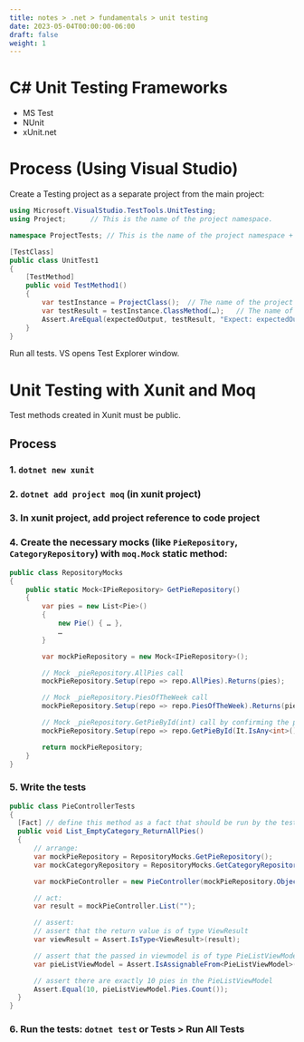 ```yaml
---
title: notes > .net > fundamentals > unit testing
date: 2023-05-04T00:00:00-06:00
draft: false
weight: 1
---
```


# C# Unit Testing Frameworks
- MS Test
- NUnit
- xUnit.net

# Process (Using Visual Studio)
Create a Testing project as a separate project from the main project:
```cs
using Microsoft.VisualStudio.TestTools.UnitTesting;
using Project;		// This is the name of the project namespace.

namespace ProjectTests;	// This is the name of the project namespace + "Tests".

[TestClass]
public class UnitTest1 
{	
	[TestMethod]
	public void TestMethod1() 
    {
		var testInstance = ProjectClass();	// The name of the project class you are testing.
		var testResult = testInstance.ClassMethod(…);	// The name of the class method you are testing.
		Assert.AreEqual(expectedOutput, testResult, "Expect: expectedOutput\nActual: testResult");
	}
}
```

Run all tests.  VS opens Test Explorer window.

# Unit Testing with Xunit and Moq
Test methods created in Xunit must be public.

## Process
### 1. `dotnet new xunit`
### 2. `dotnet add project moq` (in xunit project)
### 3. In xunit project, add project reference to code project
### 4. Create the necessary mocks (like `PieRepository`, `CategoryRepository`) with `moq.Mock` static method:
```cs
public class RepositoryMocks 
{
    public static Mock<IPieRepository> GetPieRepository()
    {
        var pies = new List<Pie>()
        {
            new Pie() { … },
            …
        }

        var mockPieRepository = new Mock<IPieRepository>();

        // Mock _pieRepository.AllPies call
        mockPieRepository.Setup(repo => repo.AllPies).Returns(pies);

        // Mock _pieRepository.PiesOfTheWeek call
        mockPieRepository.Setup(repo => repo.PiesOfTheWeek).Returns(pies.Where(p => p.IsPieOfTheWeek));

        // Mock _pieRepository.GetPieById(int) call by confirming the parameter is an int and returning pies[0]:
        mockPieRepository.Setup(repo => repo.GetPieById(It.IsAny<int>())).Returns(pies[0]);

        return mockPieRepository;
    }
}
```
### 5. Write the tests
```cs
public class PieControllerTests
{
  [Fact] // define this method as a fact that should be run by the test runner
  public void List_EmptyCategory_ReturnAllPies()
  {
      // arrange:
      var mockPieRepository = RepositoryMocks.GetPieRepository();
      var mockCategoryRepository = RepositoryMocks.GetCategoryRepository();

      var mockPieController = new PieController(mockPieRepository.Object, mockCategoryRepository.Object);

      // act:
      var result = mockPieController.List("");

      // assert:
      // assert that the return value is of type ViewResult
      var viewResult = Assert.IsType<ViewResult>(result);

      // assert that the passed in viewmodel is of type PieListViewModel
      var pieListViewModel = Assert.IsAssignableFrom<PieListViewModel>(viewResult.ViewData.Model);

      // assert there are exactly 10 pies in the PieListViewModel
      Assert.Equal(10, pieListViewModel.Pies.Count());
  }
}
```

### 6. Run the tests:  `dotnet test` or **Tests** > **Run All Tests**
